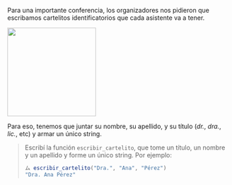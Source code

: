 Para una importante conferencia, los organizadores nos pidieron que escribamos cartelitos identificatorios que cada asistente va a tener.

<img width="200px" src="https://raw.githubusercontent.com/mumuki/mumuki-guia-javascript-practica-funciones-y-tipos-de-datos/master/assets/name_badge.png"></img>

Para eso, tenemos que juntar su nombre, su apellido, y su título (_dr._, _dra._, _lic._, etc) y armar un único string.

> Escribí la función `escribir_cartelito`, que tome un título, un nombre y un apellido y forme un único string. Por ejemplo:
>
> ```javascript
> ム escribir_cartelito("Dra.", "Ana", "Pérez")
> "Dra. Ana Pérez"
> ```

